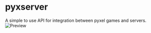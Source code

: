 # pyxserver
A simple to use API for integration between pyxel games and servers.  
![Preview](https://github.com/FloppiDisk/pyxserver/blob/main/preview.gif?raw=true)
